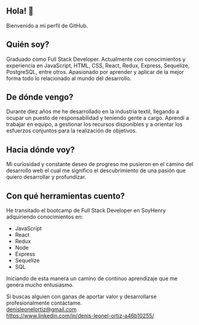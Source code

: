 ## Hola! 👋
Bienvenido a mi perfil de GitHub.

## Quién soy?
Graduado como Full Stack Developer. Actualmente con conocimientos y experiencia en JavaScript, HTML, CSS, React, Redux, Express, Sequelize, PostgreSQL, entre otros. Apasionado por aprender y aplicar de la mejor forma todo lo relacionado al mundo del desarrollo.

## De dónde vengo?
Durante diez años me he desarrollado en la industria textil, llegando a ocupar un puesto de responsabilidad y teniendo gente a cargo. Aprendí a trabajar en equipo, a gestionar los recursos disponibles y a orientar los esfuerzos conjuntos para la realización de objetivos.

## Hacia dónde voy?
Mi curiosidad y constante deseo de progreso me pusieron en el camino del desarrollo web el cual me significo el descubrimiento de una pasión que quiero desarrollar y profundizar.

## Con qué herramientas cuento?
He transitado el bootcamp de Full Stack Developer en SoyHenry adquiriendo conocimientos en:
<ul>
  <li>JavaScript</li>
  <li>React</li>
  <li>Redux</li>
  <li>Node</li>
  <li>Express</li>
  <li>Sequelize</li>
  <li>SQL</li>
</ul> 
Iniciando de esta manera un camino de continuo aprendizaje que me genera mucho entusiasmo.

Si buscas alguien con ganas de aportar valor y desarrollarse profesionalmente contáctame.   
denisleonelortiz@gmail.com  
https://www.linkedin.com/in/denis-leonel-ortiz-a46b10255/
<!--
**denisleonelortiz/denisleonelortiz** is a ✨ _special_ ✨ repository because its `README.md` (this file) appears on your GitHub profile.

Here are some ideas to get you started:

- 🔭 I’m currently working on ...
- 🌱 I’m currently learning ...
- 👯 I’m looking to collaborate on ...
- 🤔 I’m looking for help with ...
- 💬 Ask me about ...
- 📫 How to reach me: ...
- 😄 Pronouns: ...
- ⚡ Fun fact: ...
-->
